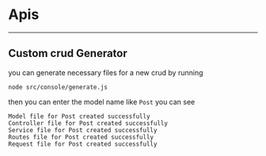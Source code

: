 # Apis
---
## Custom crud Generator

you can generate necessary files for a new crud by running

```
node src/console/generate.js
```

then you can enter the model name like `Post`
you can see 
```
Model file for Post created successfully
Controller file for Post created successfully
Service file for Post created successfully
Routes file for Post created successfully
Request file for Post created successfully
```
